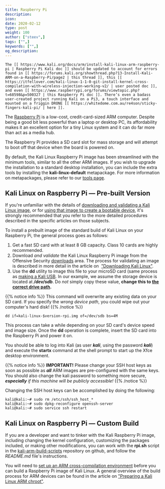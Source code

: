 ```yaml
---
title: Raspberry Pi
description:
icon:
date: 2020-02-12
type: post
weight: 100
author: ["steev",]
tags: ["",]
keywords: ["",]
og_description:
---
```



```
The [[ https://www.kali.org/docs/arm/install-kali-linux-arm-raspberry-pi | Raspberry Pi Kali doc ]] should be updated to account for errors found in [[ https://forums.kali.org/showthread.php?13-Install-Kali-ARM-on-a-Raspberry-Pi/page2 | this thread ]], this [[ https://itfellover.com/kali-linux-1-1-0-git-install-kernel-cross-compilation-with-wireless-injection-working-v2/ | user posted doc ]], and even [[ https://www.raspberrypi.org/forums/viewtopic.php?t=68598&p=500327 | this Raspberry Pi doc ]]. There’s even a badass user-created project running Kali on a Pi3, a touch interface and mounted on a friggin DRONE [[ https://whitedome.com.au/re4son/sticky-fingers-kali-pi/ | here ]].
```

The [Raspberry Pi](http://raspberrypi.org) is a low-cost, credit-card-sized ARM computer. Despite being a good bit less powerful than a laptop or desktop PC, its affordability makes it an excellent option for a tiny Linux system and it can do far more than act as a media hub.

The Raspberry Pi provides a SD card slot for mass storage and will attempt to boot off that device when the board is powered on.

By default, the Kali Linux Raspberry Pi image has been streamlined with the minimum tools, similar to all the other ARM images. If you wish to upgrade the installation to a standard desktop installation, you can include the extra tools by installing the **kali-linux-default** metapackage. For more information on metapackages, please refer to our [tools page](http://tools.kali.org/kali-metapackages).

## Kali Linux on Raspberry Pi — Pre-built Version

If you're unfamiliar with the details of [downloading and validating a Kali Linux image](/docs/introduction/download-official-kali-linux-images/), or for [using that image to create a bootable device](/docs/usb/kali-linux-live-usb-install/), it's strongly recommended that you refer to the more detailed procedures described in the specific articles on those subjects.

To install a prebuilt image of the standard build of Kali Linux on your Raspberry Pi, the general process goes as follows:

1. Get a fast SD card with at least 8 GB capacity. Class 10 cards are highly recommended.
2. Download _and validate_ the Kali Linux Raspberry Pi image from the Offensive Security [downloads](https://www.offensive-security.com/kali-linux-arm-images/) area. The process for validating an image is described in more detail in the article on  ["Downloading Kali Linux"](/docs/introduction/download-official-kali-linux-images/).
3. Use the **dd** utility to image this file to your microSD card (same process as [making a Kali USB](/docs/usb/kali-linux-live-usb-install/).
In our example, we assume the storage device is located at **_/dev/sdb_**. Do _not_ simply copy these value, **change this to [the correct drive path](/docs/faq/how-do-i-tell-what-drive-path-my-usb-drive-is-on).**

{{% notice info %}}
This command will overwrite any existing data on your SD card. If you specify the _wrong device path_, you could wipe out your computer's hard disk!
{{% /notice %}}

```
dd if=kali-linux-$version-rpi.img of=/dev/sdb bs=4M
```

This process can take a while depending on your SD card's device speed and image size. Once the **dd** operation is complete, insert the SD card into the Raspberry Pi and power it on.

You should be able to log into Kali (as user **_kali_**, using the password **_kali_**) and execute the **startx** command at the shell prompt to start up the Xfce desktop environment.

{{% notice info %}}
**IMPORTANT!** Please change your SSH host keys as soon as possible as **_all_** ARM images are pre-configured with the same keys. You should also change the kali password to something more secure, _**especially** if this machine will be publicly accessible!_
{{% /notice %}}

Changing the SSH host keys can be accomplished by doing the following:

```
kali@kali:~# sudo rm /etc/ssh/ssh_host_*
kali@kali:~# sudo dpkg-reconfigure openssh-server
kali@kali:~# sudo service ssh restart
```

## Kali Linux on Raspberry Pi — Custom Build

If you are a developer and want to tinker with the Kali Raspberry Pi image, including changing the kernel configuration, customizing the packages included, or making other modifications, you can work with the **rpi.sh** script in the [kali-arm-build-scripts](https://gitlab.com/kalilinux/build-scripts/kali-arm) repository on github, and follow the _README.md_ file's instructions.

You will need to [set up an ARM cross-compilation environment](/docs/development/arm-cross-compilation-environment/) before you can build a Raspberry Pi image of Kali Linux. A general overview of the build process for ARM devices can be found in the article on ["Preparing a Kali Linux ARM chroot"](/docs/development/kali-linux-arm-chroot/).
